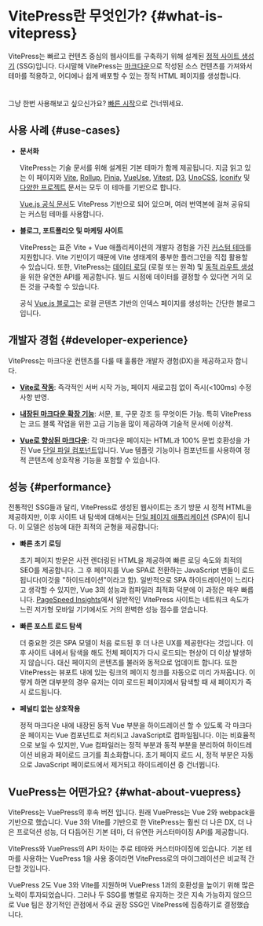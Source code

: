 # VitePress란 무엇인가? {#what-is-vitepress}

VitePress는 빠르고 컨텐츠 중심의 웹사이트를 구축하기 위해 설계된 [정적 사이트 생성기](https://en.wikipedia.org/wiki/Static_site_generator) (SSG)입니다. 다시말해 VitePress는 [마크다운](https://en.wikipedia.org/wiki/Markdown)으로 작성된 소스 컨텐츠를 가져와서 테마를 적용하고, 어디에나 쉽게 배포할 수 있는 정적 HTML 페이지를 생성합니다.

<div class="tip custom-block" style="padding-top: 8px">

그냥 한번 사용해보고 싶으신가요? [빠른 시작](./getting-started)으로 건너뛰세요.

</div>

## 사용 사례 {#use-cases}

- **문서화**

  VitePress는 기술 문서를 위해 설계된 기본 테마가 함께 제공됩니다. 지금 읽고 있는 이 페이지와 [Vite](https://vitejs.dev/), [Rollup](https://rollupjs.org/), [Pinia](https://pinia.vuejs.org/), [VueUse](https://vueuse.org/), [Vitest](https://vitest.dev/), [D3](https://d3js.org/), [UnoCSS](https://unocss.dev/), [Iconify](https://iconify.design/) 및 [다양한 프로젝트](https://github.com/search?q=/"vitepress":+/+language:json&type=code) 문서는  모두 이 테마를 기반으로 합니다.

  [Vue.js 공식 문서](https://vuejs.org/)도 VitePress 기반으로 되어 있으며, 여러 번역본에 걸쳐 공유되는 커스텀 테마를 사용합니다.

- **블로그, 포트폴리오 및 마케팅 사이트**

  VitePress는 표준 Vite + Vue 애플리케이션의 개발자 경험을 가진 [커스텀 테마](./custom-theme)를 지원합니다. Vite 기반이기 때문에 Vite 생태계의 풍부한 플러그인을 직접 활용할 수 있습니다. 또한, VitePress는 [데이터 로딩](./data-loading) (로컬 또는 원격) 및 [동적 라우트 생성](./routing#dynamic-routes)을 위한 유연한 API를 제공합니다. 빌드 시점에 데이터를 결정할 수 있다면 거의 모든 것을 구축할 수 있습니다.

  공식 [Vue.js 블로그](https://blog.vuejs.org/)는 로컬 콘텐츠 기반의 인덱스 페이지를 생성하는 간단한 블로그입니다.

## 개발자 경험 {#developer-experience}

VitePress는 마크다운 컨텐츠를 다룰 때 훌륭한 개발자 경험(DX)을 제공하고자 합니다.

- **[Vite로 작동](https://vitejs.dev/)**: 즉각적인 서버 시작 가능, 페이지 새로고침 없이 즉시(<100ms) 수정 사항 반영.

- **[내장된 마크다운 확장 기능](./markdown)**: 서문, 표, 구문 강조 등 무엇이든 가능. 특히 VitePress는 코드 블록 작업을 위한 고급 기능을 많이 제공하여 기술적 문서에 이상적.

- **[Vue로 향상된 마크다운](./using-vue)**: 각 마크다운 페이지는 HTML과 100% 문법 호환성을 가진 Vue [단일 파일 컴포넌트](https://vuejs.org/guide/scaling-up/sfc.html)입니다. Vue 템플릿 기능이나 컴포넌트를 사용하여 정적 콘텐츠에 상호작용 기능을 포함할 수 있습니다.

## 성능 {#performance}

전통적인 SSG들과 달리, VitePress로 생성된 웹사이트는 초기 방문 시 정적 HTML을 제공하지만, 이후 사이트 내 탐색에 대해서는 [단일 페이지 애플리케이션](https://en.wikipedia.org/wiki/Single-page_application) (SPA)이 됩니다. 이 모델은 성능에 대한 최적의 균형을 제공합니다:

- **빠른 초기 로딩**

  초기 페이지 방문은 사전 렌더링된 HTML을 제공하여 빠른 로딩 속도와 최적의 SEO를 제공합니다. 그 후 페이지를 Vue SPA로 전환하는 JavaScript 번들이 로드됩니다(이것을 "하이드레이션"이라고 함). 일반적으로 SPA 하이드레이션이 느리다고 생각할 수 있지만, Vue 3의 성능과 컴파일러 최적화 덕분에 이 과정은 매우 빠릅니다. [PageSpeed Insights](https://pagespeed.web.dev/report?url=https%3A%2F%2Fvitepress.dev%2F)에서 일반적인 VitePress 사이트는 네트워크 속도가 느린 저가형 모바일 기기에서도 거의 완벽한 성능 점수를 얻습니다.

- **빠른 포스트 로드 탐색**

  더 중요한 것은 SPA 모델이 처음 로드된 후 더 나은 UX를 제공한다는 것입니다. 이후 사이트 내에서 탐색을 해도 전체 페이지가 다시 로드되는 현상이 더 이상 발생하지 않습니다. 대신 페이지의 콘텐츠를 불러와 동적으로 업데이트 합니다. 또한 VitePress는 뷰포트 내에 있는 링크의 페이지 청크를 자동으로 미리 가져옵니다. 이렇게 하면 대부분의 경우 유저는 이미 로드된 페이지에서 탐색할 때 새 페이지가 즉시 로드됩니다.

- **페널티 없는 상호작용**

  정적 마크다운 내에 내장된 동적 Vue 부분을 하이드레이션 할 수 있도록 각 마크다운 페이지는 Vue 컴포넌트로 처리되고 JavaScript로 컴파일됩니다. 이는 비효율적으로 보일 수 있지만, Vue 컴파일러는 정적 부분과 동적 부분을 분리하여 하이드레이션 비용과 페이로드 크기를 최소화합니다. 초기 페이지 로드 시, 정적 부분은 자동으로 JavaScript 페이로드에서 제거되고 하이드레이션 중 건너뜁니다.

## VuePress는 어떤가요? {#what-about-vuepress}

VitePress는 VuePress의 후속 버전 입니다. 원래 VuePress는 Vue 2와 webpack을 기반으로 했습니다. Vue 3와 Vite를 기반으로 한 VitePress는 훨씬 더 나은 DX, 더 나은 프로덕션 성능, 더 다듬어진 기본 테마, 더 유연한 커스터마이징 API를 제공합니다.

VitePress와 VuePress의 API 차이는 주로 테마와 커스터마이징에 있습니다. 기본 테마를 사용하는 VuePress 1을 사용 중이라면 VitePress로의 마이그레이션은 비교적 간단할 것입니다.

VuePress 2도 Vue 3와 Vite를 지원하며 VuePress 1과의 호환성을 높이기 위해 많은 노력이 투자되었습니다. 그러나 두 SSG를 병렬로 유지하는 것은 지속 가능하지 않으므로 Vue 팀은 장기적인 관점에서 주요 권장 SSG인 VitePress에 집중하기로 결정했습니다.
